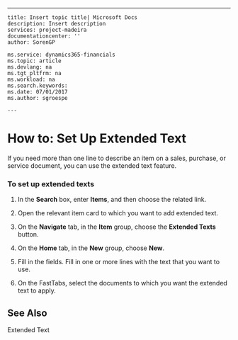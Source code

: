 ---
    title: Insert topic title| Microsoft Docs
    description: Insert description
    services: project-madeira
    documentationcenter: ''
    author: SorenGP

    ms.service: dynamics365-financials
    ms.topic: article
    ms.devlang: na
    ms.tgt_pltfrm: na
    ms.workload: na
    ms.search.keywords:
    ms.date: 07/01/2017
    ms.author: sgroespe

    ---
# How to: Set Up Extended Text
If you need more than one line to describe an item on a sales, purchase, or service document, you can use the extended text feature.  
  
### To set up extended texts  
  
1.  In the **Search** box, enter **Items**, and then choose the related link.  
  
2.  Open the relevant item card to which you want to add extended text.  
  
3.  On the **Navigate** tab, in the **Item** group, choose the **Extended Texts** button.  
  
4.  On the **Home** tab, in the **New** group, choose **New**.  
  
5.  Fill in the fields. Fill in one or more lines with the text that you want to use.  
  
6.  On the FastTabs, select the documents to which you want the extended text to apply.  
  
## See Also  
 Extended Text